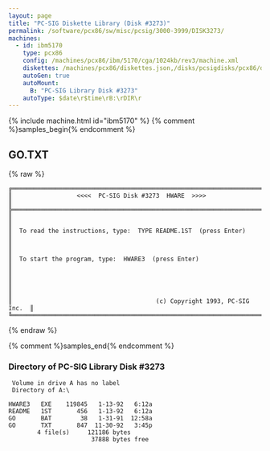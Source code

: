 ```yaml
---
layout: page
title: "PC-SIG Diskette Library (Disk #3273)"
permalink: /software/pcx86/sw/misc/pcsig/3000-3999/DISK3273/
machines:
  - id: ibm5170
    type: pcx86
    config: /machines/pcx86/ibm/5170/cga/1024kb/rev3/machine.xml
    diskettes: /machines/pcx86/diskettes.json,/disks/pcsigdisks/pcx86/diskettes.json
    autoGen: true
    autoMount:
      B: "PC-SIG Library Disk #3273"
    autoType: $date\r$time\rB:\rDIR\r
---
```


{% include machine.html id="ibm5170" %}
{% comment %}samples_begin{% endcomment %}

## GO.TXT

{% raw %}
```
╔═════════════════════════════════════════════════════════════════════════╗
║                  <<<<  PC-SIG Disk #3273  HWARE  >>>>                   ║
╠═════════════════════════════════════════════════════════════════════════╣
║                                                                         ║
║  To read the instructions, type:  TYPE README.1ST  (press Enter)        ║
║                                                                         ║
║  To start the program, type:  HWARE3  (press Enter)                     ║
║                                                                         ║
║                                                                         ║
║                                        (c) Copyright 1993, PC-SIG Inc.  ║
╚═════════════════════════════════════════════════════════════════════════╝
```
{% endraw %}

{% comment %}samples_end{% endcomment %}

### Directory of PC-SIG Library Disk #3273

     Volume in drive A has no label
     Directory of A:\

    HWARE3   EXE    119845   1-13-92   6:12a
    README   1ST       456   1-13-92   6:12a
    GO       BAT        38   1-31-91  12:58a
    GO       TXT       847  11-30-92   3:45p
            4 file(s)     121186 bytes
                           37888 bytes free
